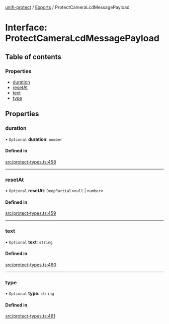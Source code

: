 [unifi-protect](../README.md) / [Exports](../modules.md) / ProtectCameraLcdMessagePayload

# Interface: ProtectCameraLcdMessagePayload

## Table of contents

### Properties

- [duration](ProtectCameraLcdMessagePayload.md#duration)
- [resetAt](ProtectCameraLcdMessagePayload.md#resetat)
- [text](ProtectCameraLcdMessagePayload.md#text)
- [type](ProtectCameraLcdMessagePayload.md#type)

## Properties

### duration

• `Optional` **duration**: `number`

#### Defined in

[src/protect-types.ts:458](https://github.com/hjdhjd/unifi-protect/blob/28b6712/src/protect-types.ts#L458)

___

### resetAt

• `Optional` **resetAt**: `DeepPartial`<``null`` \| `number`\>

#### Defined in

[src/protect-types.ts:459](https://github.com/hjdhjd/unifi-protect/blob/28b6712/src/protect-types.ts#L459)

___

### text

• `Optional` **text**: `string`

#### Defined in

[src/protect-types.ts:460](https://github.com/hjdhjd/unifi-protect/blob/28b6712/src/protect-types.ts#L460)

___

### type

• `Optional` **type**: `string`

#### Defined in

[src/protect-types.ts:461](https://github.com/hjdhjd/unifi-protect/blob/28b6712/src/protect-types.ts#L461)
